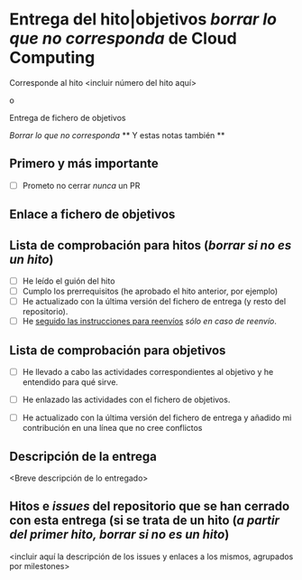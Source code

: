 # Entrega del hito|objetivos *borrar lo que no corresponda* de Cloud Computing

Corresponde al hito <incluir número del hito aquí>

o

Entrega de fichero de objetivos 

*Borrar lo que no corresponda*
** Y estas notas también **

## Primero y más importante

* [ ] Prometo no cerrar *nunca* un PR

## Enlace a fichero de objetivos 

<enlace a los objetivos correspondientes a este hito>

## Lista de comprobación para hitos (*borrar si no es un hito*)

* [ ] He leído el guión del hito
* [ ] Cumplo los prerrequisitos (he aprobado el hito anterior, por ejemplo)
* [ ] He actualizado con la última versión del fichero de entrega (y resto del repositorio).
* [ ] He [seguido las instrucciones para reenvíos](http://jj.github.io/CC/documentos/proyecto/Reenvios) *sólo en caso de reenvío*.

## Lista de comprobación para objetivos

* [ ] He llevado a cabo las actividades correspondientes al objetivo y he entendido para qué sirve.
* [ ] He enlazado las actividades con el fichero de objetivos.
* [ ] He actualizado con la última versión del fichero de entrega y
  añadido mi contribución en una línea que no cree conflictos
  
  
## Descripción de la entrega

<Breve descripción de lo entregado>

## Hitos e *issues* del repositorio que se han cerrado con esta entrega (si se trata de un hito (*a partir del primer hito, borrar si no es un hito*)

<incluir aquí la descripción de los issues y enlaces a los mismos, agrupados por milestones>

